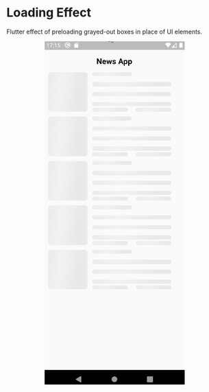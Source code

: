 # Loading Effect

Flutter effect of preloading grayed-out boxes in place of UI elements.

 <p align="center">
 <img align="center" alt="keystrokes" src="https://raw.githubusercontent.com/pawelwiklo/loading_effect/master/gifs/loading_1.gif" />
 </p>
